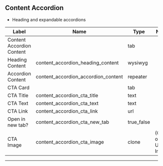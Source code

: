 ## Content Accordion
- Heading and expandable accordions

<table class="ll-fields-table">
  <thead>
    <th>Label</th>
    <th>Name</th>
    <th>Type</th>
    <th>Notes</th>
  </thead>
  <tbody>
        <tr>
          <td>Content Accordion Content</td>
          <td></td>
          <td>tab</td>
          <td></td>
        </tr>
        <tr>
          <td>Heading Content</td>
          <td>content_accordion_heading_content</td>
          <td>wysiwyg</td>
          <td></td>
        </tr>
        <tr>
          <td>Accordion Content</td>
          <td>content_accordion_accordion_content</td>
          <td>repeater</td>
          <td></td>
        </tr>
        <tr>
          <td>CTA Card</td>
          <td></td>
          <td>tab</td>
          <td></td>
        </tr>
        <tr>
          <td>CTA Title</td>
          <td>content_accordion_cta_title</td>
          <td>text</td>
          <td></td>
        </tr>
        <tr>
          <td>CTA Text</td>
          <td>content_accordion_cta_text</td>
          <td>text</td>
          <td></td>
        </tr>
        <tr>
          <td>CTA Link</td>
          <td>content_accordion_cta_link</td>
          <td>url</td>
          <td></td>
        </tr>
        <tr>
          <td>Open in new tab?</td>
          <td>content_accordion_cta_new_tab</td>
          <td>true_false</td>
          <td></td>
        </tr>
                <tr>
                  <td>CTA Image</td>
                  <td>content_accordion_cta_image</td>
                  <td>clone</td>
                  <td> (Clone of Utility : Image)</td>
                </tr>
  </tbody>
</table>

***